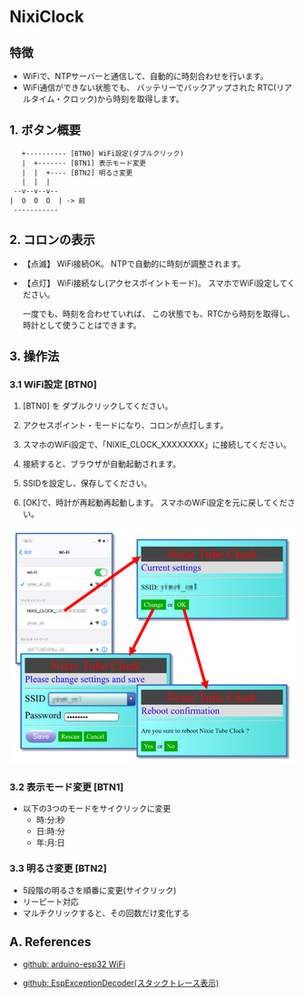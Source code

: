 # NixiClock

## 特徴

* WiFiで、NTPサーバーと通信して、自動的に時刻合わせを行います。
* WiFi通信ができない状態でも、
  バッテリーでバックアップされた
  RTC(リアルタイム・クロック)から時刻を取得します。
    

## 1. ボタン概要

```
   +---------- [BTN0] WiFi設定(ダブルクリック)
   |  +------- [BTN1] 表示モード変更
   |  |  +---- [BTN2] 明るさ変更
   |  |  |
 --v--v--v--
|  O  O  O  | -> 前
 -----------
```

## 2. コロンの表示

* 【点滅】
  WiFi接続OK。
  NTPで自動的に時刻が調整されます。

* 【点灯】
  WiFi接続なし(アクセスポイントモード)。
  スマホでWiFi設定してください。

  一度でも、時刻を合わせていれば、
  この状態でも、RTCから時刻を取得し、
  時計として使うことはできます。


## 3. 操作法

### 3.1 WiFi設定 [BTN0]

1. [BTN0] を ダブルクリックしてください。

2. アクセスポイント・モードになり、コロンが点灯します。

3. スマホのWiFi設定で、「NIXIE_CLOCK_XXXXXXXX」に接続してください。

4. 接続すると、ブラウザが自動起動されます。

5. SSIDを設定し、保存してください。

6. [OK]で、時計が再起動再起動します。
   スマホのWiFi設定を元に戻してください。

![](docs/wifi1.png)


### 3.2 表示モード変更 [BTN1]

* 以下の3つのモードをサイクリックに変更
  + 時:分:秒
  + 日:時:分
  + 年:月:日


### 3.3 明るさ変更 [BTN2]

* 5段階の明るさを順番に変更(サイクリック)
* リーピート対応
* マルチクリックすると、その回数だけ変化する



## A. References

* [github: arduino-esp32 WiFi](https://github.com/espressif/arduino-esp32/tree/master/libraries/WiFi/src)

* [github: EspExceptionDecoder(スタックトレース表示)](https://github.com/me-no-dev/EspExceptionDecoder/releases/)
